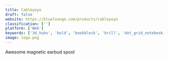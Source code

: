 ```yaml
---
title: Cableyoyo
draft: false 
website: https://bluelounge.com/products/cableyoyo
classification: ['']
platform: ['Web']
keywords: ['3d_hubs', 'bold', 'bookblock', 'brill', 'dot_grid_notebook_black_edition', 'dot_grid_notebooks', 'dotted_paper', 'mastermind_by_baron_fig', 'moleskine_smart_notebook', 'mutetab', 'nils_cable', 'neue_products', 'night_cable', 'nope_books', 'paper_saver', 'picsart', 'vsco_cam']
image: logo.png
---
```

Awesome magnetic earbud spool